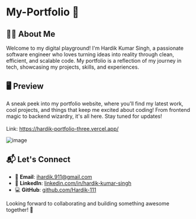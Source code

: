 # My-Portfolio 🚀

## 👨‍💻 About Me
Welcome to my digital playground! I'm Hardik Kumar Singh, a passionate software engineer who loves turning ideas into reality through clean, efficient, and scalable code. My portfolio is a reflection of my journey in tech, showcasing my projects, skills, and experiences.

## 🖥️ Preview
A sneak peek into my portfolio website, where you'll find my latest work, cool projects, and things that keep me excited about coding! From frontend magic to backend wizardry, it's all here. Stay tuned for updates!\
\
Link: https://hardik-portfolio-three.vercel.app/ 


![image](https://github.com/user-attachments/assets/d5325a0c-14a6-469a-a20f-9550a953d83f)



## 📬 Let's Connect
- 📧 **Email**: ihardik.911@gmail.com
- 💼 **LinkedIn**: [linkedin.com/in/hardik-kumar-singh](https://www.linkedin.com/in/hardik-kumar-singh/)
- 💻 **GitHub**: [github.com/Hardik-111](https://github.com/Hardik-111)

Looking forward to collaborating and building something awesome together! 🚀
